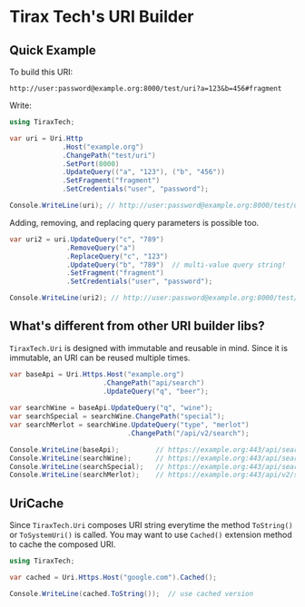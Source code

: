 # Tirax Tech's URI Builder #

## Quick Example ##

To build this URI:

```
http://user:password@example.org:8000/test/uri?a=123&b=456#fragment
```

Write:

```c#
using TiraxTech;

var uri = Uri.Http
             .Host("example.org")
             .ChangePath("test/uri")
             .SetPort(8000)
             .UpdateQuery(("a", "123"), ("b", "456"))
             .SetFragment("fragment")
             .SetCredentials("user", "password");

Console.WriteLine(uri); // http://user:password@example.org:8000/test/uri?a=123&b=456#fragment
```

Adding, removing, and replacing query parameters is possible too.

```c#
var uri2 = uri.UpdateQuery("c", "789")
              .RemoveQuery("a")
              .ReplaceQuery("c", "123")
              .UpdateQuery("b", "789")  // multi-value query string!
              .SetFragment("fragment")
              .SetCredentials("user", "password");

Console.WriteLine(uri2); // http://user:password@example.org:8000/test/uri?c=123&b=456&b=789#fragment
```

## What's different from other URI builder libs? ##

`TiraxTech.Uri` is designed with immutable and reusable in mind. Since it is immutable, an URI
can be reused multiple times.

```c#
var baseApi = Uri.Https.Host("example.org")
                       .ChangePath("api/search")
                       .UpdateQuery("q", "beer");
                      
var searchWine = baseApi.UpdateQuery("q", "wine");
var searchSpecial = searchWine.ChangePath("special");
var searchMerlot = searchWine.UpdateQuery("type", "merlot")
                             .ChangePath("/api/v2/search");

Console.WriteLine(baseApi);         // https://example.org:443/api/search?q=beer
Console.WriteLine(searchWine);      // https://example.org:443/api/search?q=wine
Console.WriteLine(searchSpecial);   // https://example.org:443/api/search/special?q=wine
Console.WriteLine(searchMerlot);    // https://example.org:443/api/v2/search?q=wine&type=merlot
```

## UriCache ##

Since `TiraxTech.Uri` composes URI string everytime the method `ToString()` or `ToSystemUri()`
is called.  You may want to use `Cached()` extension method to cache the composed URI.

```c#
using TiraxTech;

var cached = Uri.Https.Host("google.com").Cached();

Console.WriteLine(cached.ToString());  // use cached version
```